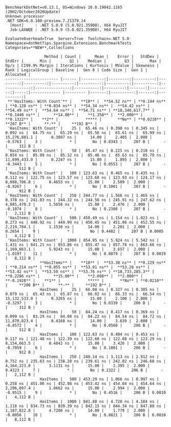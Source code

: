 
    BenchmarkDotNet=v0.13.1, OS=Windows 10.0.19042.1165 (20H2/October2020Update)
    Unknown processor
    .NET SDK=6.0.100-preview.7.21379.14
      [Host]     : .NET 5.0.9 (5.0.921.35908), X64 RyuJIT
      Job-LAXWQE : .NET 5.0.9 (5.0.921.35908), X64 RyuJIT

    EvaluateOverhead=True  Server=True  Toolchain=.NET 5.0  
    Namespace=dotNetTips.Spargine.Extensions.BenchmarkTests  Categories=**NEW**,Collections  

                     Method | Count |      Mean |    Error |   StdDev |   StdErr |       Min |        Q1 |    Median |        Q3 |       Max |         Op/s | CI99.9% Margin | Iterations | Kurtosis | MValue | Skewness | Rank | LogicalGroup | Baseline |  Gen 0 | Code Size |  Gen 1 | Allocated |
    ----------------------- |------ |----------:|---------:|---------:|---------:|----------:|----------:|----------:|----------:|----------:|-------------:|---------------:|-----------:|---------:|-------:|---------:|-----:|------------- |--------- |-------:|----------:|-------:|----------:|
     **'HasItems: With Count'** |    **10** |  **54.52 ns** | **0.144 ns** | **0.128 ns** | **0.034 ns** |  **54.34 ns** |  **54.42 ns** |  **54.49 ns** |  **54.64 ns** |  **54.71 ns** | **18,340,617.7** |      **0.1440 ns** |      **14.00** |    **1.358** |  **2.000** |   **0.1322** |    **2** |            ***** |       **No** | **0.0210** |     **207 B** |      **-** |     **192 B** |
     'HasItems: With Count' |    25 |  65.46 ns | 0.390 ns | 0.345 ns | 0.092 ns |  64.75 ns |  65.29 ns |  65.56 ns |  65.61 ns |  65.99 ns | 15,276,881.1 |      0.3897 ns |      14.00 |    2.405 |  2.000 |  -0.5763 |    3 |            * |       No | 0.0343 |     207 B |      - |     312 B |
     'HasItems: With Count' |    50 |  85.47 ns | 0.225 ns | 0.210 ns | 0.054 ns |  85.09 ns |  85.32 ns |  85.46 ns |  85.63 ns |  85.79 ns | 11,699,433.0 |      0.2247 ns |      15.00 |    1.895 |  2.000 |  -0.3443 |    5 |            * |       No | 0.0553 |     207 B |      - |     512 B |
     'HasItems: With Count' |   100 | 123.63 ns | 0.465 ns | 0.435 ns | 0.112 ns | 122.75 ns | 123.57 ns | 123.68 ns | 123.93 ns | 124.17 ns |  8,088,706.8 |      0.4653 ns |      15.00 |    2.509 |  2.000 |  -0.9267 |    6 |            * |       No | 0.1001 |     207 B |      - |     912 B |
     'HasItems: With Count' |   250 | 244.77 ns | 1.566 ns | 1.465 ns | 0.378 ns | 241.83 ns | 244.32 ns | 244.56 ns | 245.91 ns | 247.62 ns |  4,085,470.3 |      1.5658 ns |      15.00 |    2.476 |  2.000 |  -0.1074 |    8 |            * |       No | 0.2308 |     207 B |      - |   2,112 B |
     'HasItems: With Count' |   500 | 450.49 ns | 1.154 ns | 1.023 ns | 0.273 ns | 448.92 ns | 449.99 ns | 450.45 ns | 451.06 ns | 452.55 ns |  2,219,784.1 |      1.1538 ns |      14.00 |    2.201 |  2.000 |   0.2654 |    9 |            * |       No | 0.4482 |     207 B | 0.0005 |   4,112 B |
     'HasItems: With Count' |  1000 | 854.95 ns | 5.924 ns | 5.542 ns | 1.431 ns | 841.21 ns | 853.86 ns | 855.47 ns | 857.78 ns | 863.66 ns |  1,169,663.1 |      5.9243 ns |      15.00 |    3.657 |  2.000 |  -1.0197 |   11 |            * |       No | 0.8879 |     207 B | 0.0019 |   8,112 B |
                   **HasItems** |    **10** |  **53.38 ns** | **0.229 ns** | **0.214 ns** | **0.055 ns** |  **53.01 ns** |  **53.28 ns** |  **53.42 ns** |  **53.50 ns** |  **53.76 ns** | **18,733,285.3** |      **0.2286 ns** |      **15.00** |    **2.098** |  **2.000** |  **-0.1928** |    **1** |            ***** |       **No** | **0.0210** |     **206 B** |      **-** |     **192 B** |
                   HasItems |    25 |  66.08 ns | 0.327 ns | 0.305 ns | 0.079 ns |  65.43 ns |  65.87 ns |  66.02 ns |  66.33 ns |  66.54 ns | 15,132,533.0 |      0.3265 ns |      15.00 |    2.100 |  2.000 |  -0.3297 |    3 |            * |       No | 0.0339 |     206 B |      - |     312 B |
                   HasItems |    50 |  84.24 ns | 0.417 ns | 0.369 ns | 0.099 ns |  83.29 ns |  84.08 ns |  84.22 ns |  84.54 ns |  84.72 ns | 11,870,823.4 |      0.4168 ns |      14.00 |    3.639 |  2.000 |  -0.8572 |    4 |            * |       No | 0.0560 |     206 B |      - |     512 B |
                   HasItems |   100 | 122.63 ns | 0.484 ns | 0.453 ns | 0.117 ns | 121.48 ns | 122.39 ns | 122.60 ns | 122.88 ns | 123.29 ns |  8,154,663.5 |      0.4842 ns |      15.00 |    3.426 |  2.000 |  -0.7059 |    6 |            * |       No | 0.1001 |     206 B |      - |     912 B |
                   HasItems |   250 | 240.14 ns | 3.113 ns | 2.912 ns | 0.752 ns | 235.63 ns | 238.20 ns | 239.61 ns | 242.02 ns | 246.60 ns |  4,164,223.0 |      3.1131 ns |      15.00 |    2.395 |  2.000 |   0.4323 |    7 |            * |       No | 0.2322 |     206 B |      - |   2,112 B |
                   HasItems |   500 | 453.29 ns | 1.066 ns | 0.997 ns | 0.258 ns | 451.06 ns | 452.98 ns | 453.42 ns | 454.04 ns | 454.64 ns |  2,206,097.4 |      1.0662 ns |      15.00 |    2.994 |  2.000 |  -0.9515 |    9 |            * |       No | 0.4516 |     206 B | 0.0010 |   4,112 B |
                   HasItems |  1000 | 841.88 ns | 4.720 ns | 4.184 ns | 1.118 ns | 834.73 ns | 839.39 ns | 842.15 ns | 844.34 ns | 847.88 ns |  1,187,822.8 |      4.7200 ns |      14.00 |    1.779 |  2.000 |  -0.0056 |   10 |            * |       No | 0.8821 |     206 B | 0.0010 |   8,112 B |
